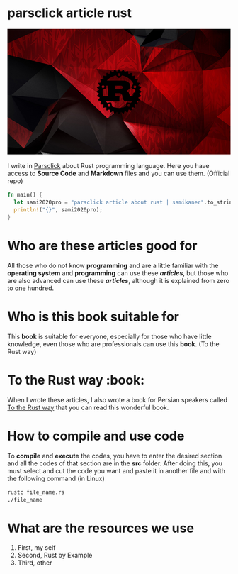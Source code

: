 # parsclick article rust
<img 
  src="rust-image.png"
  alt="sami2020pro | parsclick article about rust | samikaner"
  style="max-width:100%;"
/>

I write in <a href="https://parsclick.net/">Parsclick</a> about Rust programming language.
Here you have access to **Source Code** and **Markdown** files and you can use them. (Official repo)

```rust
fn main() {
  let sami2020pro = "parsclick article about rust | samikaner".to_string();
  println!("{}", sami2020pro);
}
```

# Who are these articles good for
All those who do not know **programming** and are a little familiar with the **operating system** and **programming** can use these ***articles***, but those who are also advanced can use these ***articles***, although it is explained from zero to one hundred.

# Who is this book suitable for
This **book** is suitable for everyone, especially for those who have little knowledge, even those who are professionals can use this **book**. (To the Rust way)

<h1>To the Rust way :book:</h1>
When I wrote these articles, I also wrote a book for Persian speakers called <a href="https://github.com/sami2020pro/to-the-rust-way">To the Rust way</a> that you can read this wonderful book.

# How to compile and use code
To <strong>compile</strong> and <strong>execute</strong> the codes, you have to enter the desired section and all the codes of that section are in the **src** folder.
After doing this, you must select and cut the code you want and paste it in another file and with the following command (in Linux)

```bash
rustc file_name.rs
./file_name
```

# What are the resources we use
1. First, my self
2. Second, Rust by Example
3. Third, other 
